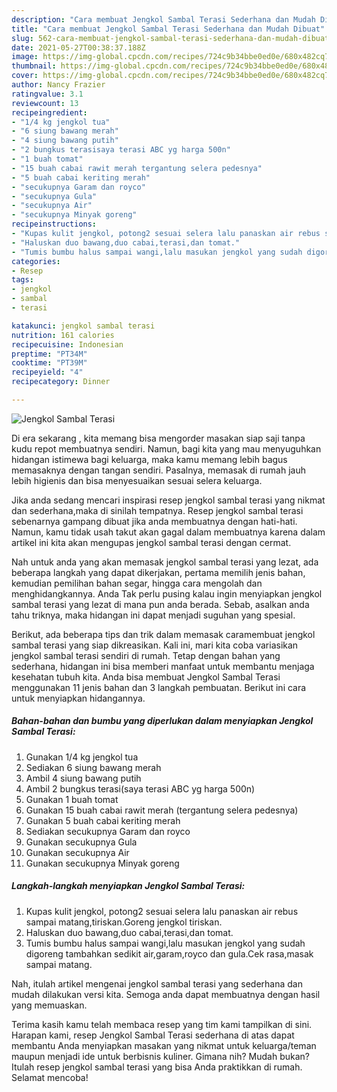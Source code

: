 ```yaml
---
description: "Cara membuat Jengkol Sambal Terasi Sederhana dan Mudah Dibuat"
title: "Cara membuat Jengkol Sambal Terasi Sederhana dan Mudah Dibuat"
slug: 562-cara-membuat-jengkol-sambal-terasi-sederhana-dan-mudah-dibuat
date: 2021-05-27T00:38:37.188Z
image: https://img-global.cpcdn.com/recipes/724c9b34bbe0ed0e/680x482cq70/jengkol-sambal-terasi-foto-resep-utama.jpg
thumbnail: https://img-global.cpcdn.com/recipes/724c9b34bbe0ed0e/680x482cq70/jengkol-sambal-terasi-foto-resep-utama.jpg
cover: https://img-global.cpcdn.com/recipes/724c9b34bbe0ed0e/680x482cq70/jengkol-sambal-terasi-foto-resep-utama.jpg
author: Nancy Frazier
ratingvalue: 3.1
reviewcount: 13
recipeingredient:
- "1/4 kg jengkol tua"
- "6 siung bawang merah"
- "4 siung bawang putih"
- "2 bungkus terasisaya terasi ABC yg harga 500n"
- "1 buah tomat"
- "15 buah cabai rawit merah tergantung selera pedesnya"
- "5 buah cabai keriting merah"
- "secukupnya Garam dan royco"
- "secukupnya Gula"
- "secukupnya Air"
- "secukupnya Minyak goreng"
recipeinstructions:
- "Kupas kulit jengkol, potong2 sesuai selera lalu panaskan air rebus sampai matang,tiriskan.Goreng jengkol tiriskan."
- "Haluskan duo bawang,duo cabai,terasi,dan tomat."
- "Tumis bumbu halus sampai wangi,lalu masukan jengkol yang sudah digoreng tambahkan sedikit air,garam,royco dan gula.Cek rasa,masak sampai matang."
categories:
- Resep
tags:
- jengkol
- sambal
- terasi

katakunci: jengkol sambal terasi 
nutrition: 161 calories
recipecuisine: Indonesian
preptime: "PT34M"
cooktime: "PT39M"
recipeyield: "4"
recipecategory: Dinner

---
```



![Jengkol Sambal Terasi](https://img-global.cpcdn.com/recipes/724c9b34bbe0ed0e/680x482cq70/jengkol-sambal-terasi-foto-resep-utama.jpg)

Di era  sekarang , kita memang bisa mengorder masakan siap saji tanpa kudu repot membuatnya sendiri. Namun, bagi kita yang mau menyuguhkan hidangan istimewa bagi keluarga, maka kamu memang lebih bagus memasaknya dengan tangan sendiri. Pasalnya, memasak di rumah jauh lebih higienis dan bisa menyesuaikan sesuai selera keluarga.

Jika anda sedang mencari inspirasi resep jengkol sambal terasi yang nikmat dan sederhana,maka di sinilah tempatnya. Resep jengkol sambal terasi  sebenarnya gampang dibuat jika anda membuatnya dengan hati-hati. Namun, kamu tidak usah takut akan gagal dalam membuatnya 
karena dalam artikel ini kita akan mengupas jengkol sambal terasi dengan cermat.  



Nah untuk anda yang akan memasak jengkol sambal terasi yang lezat, ada beberapa langkah yang dapat dikerjakan, pertama memilih jenis bahan, kemudian pemilihan bahan segar, hingga cara mengolah dan menghidangkannya. Anda Tak perlu pusing kalau ingin menyiapkan jengkol sambal terasi yang lezat di mana pun anda berada. Sebab, asalkan anda  tahu triknya, maka hidangan ini dapat menjadi suguhan yang spesial.

Berikut, ada beberapa tips dan trik dalam memasak caramembuat jengkol sambal terasi yang siap dikreasikan. Kali ini, mari kita coba variasikan jengkol sambal terasi sendiri di rumah. Tetap dengan bahan yang sederhana, hidangan ini bisa memberi manfaat untuk membantu menjaga kesehatan tubuh kita. Anda bisa membuat Jengkol Sambal Terasi menggunakan 11 jenis bahan dan 3 langkah pembuatan. Berikut ini cara untuk menyiapkan hidangannya.

<!--inarticleads1-->

##### Bahan-bahan dan bumbu yang diperlukan dalam menyiapkan Jengkol Sambal Terasi:

1. Gunakan 1/4 kg jengkol tua
1. Sediakan 6 siung bawang merah
1. Ambil 4 siung bawang putih
1. Ambil 2 bungkus terasi(saya terasi ABC yg harga 500n)
1. Gunakan 1 buah tomat
1. Gunakan 15 buah cabai rawit merah (tergantung selera pedesnya)
1. Gunakan 5 buah cabai keriting merah
1. Sediakan secukupnya Garam dan royco
1. Gunakan secukupnya Gula
1. Gunakan secukupnya Air
1. Gunakan secukupnya Minyak goreng




<!--inarticleads2-->

##### Langkah-langkah menyiapkan Jengkol Sambal Terasi:

1. Kupas kulit jengkol, potong2 sesuai selera lalu panaskan air rebus sampai matang,tiriskan.Goreng jengkol tiriskan.
1. Haluskan duo bawang,duo cabai,terasi,dan tomat.
1. Tumis bumbu halus sampai wangi,lalu masukan jengkol yang sudah digoreng tambahkan sedikit air,garam,royco dan gula.Cek rasa,masak sampai matang.




Nah, itulah artikel mengenai  jengkol sambal terasi  yang sederhana dan mudah dilakukan versi kita. Semoga anda dapat membuatnya dengan hasil yang memuaskan. 

Terima kasih kamu telah membaca resep yang tim kami tampilkan di sini. Harapan kami, resep  Jengkol Sambal Terasi sederhana di atas dapat membantu Anda menyiapkan masakan yang nikmat untuk keluarga/teman maupun menjadi ide untuk berbisnis kuliner. Gimana nih? Mudah bukan? Itulah resep jengkol sambal terasi yang bisa Anda praktikkan di rumah. Selamat mencoba!

